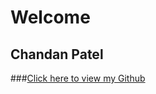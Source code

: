 # Welcome

## Chandan Patel

###[Click here to view my Github](https://github.com/patelchandan0912/Introduction)
